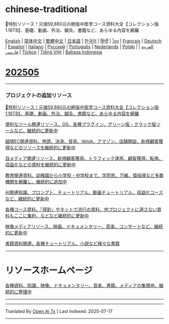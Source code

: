 # chinese-traditional
🎁特別リソース！元値59,880元の絶版中医学コース資料大全【コレクション版1.18TB】、基礎、動画、外治、鍼灸、書籍など、あらゆる内容を網羅

[English](https://openaitx.github.io/view.html?user=mswnlz&project=chinese-traditional&lang=en) | [简体中文](https://openaitx.github.io/view.html?user=mswnlz&project=chinese-traditional&lang=zh-CN) | [繁體中文](https://openaitx.github.io/view.html?user=mswnlz&project=chinese-traditional&lang=zh-TW) | [日本語](https://openaitx.github.io/view.html?user=mswnlz&project=chinese-traditional&lang=ja) | [한국어](https://openaitx.github.io/view.html?user=mswnlz&project=chinese-traditional&lang=ko) | [हिन्दी](https://openaitx.github.io/view.html?user=mswnlz&project=chinese-traditional&lang=hi) | [ไทย](https://openaitx.github.io/view.html?user=mswnlz&project=chinese-traditional&lang=th) | [Français](https://openaitx.github.io/view.html?user=mswnlz&project=chinese-traditional&lang=fr) | [Deutsch](https://openaitx.github.io/view.html?user=mswnlz&project=chinese-traditional&lang=de) | [Español](https://openaitx.github.io/view.html?user=mswnlz&project=chinese-traditional&lang=es) | [Italiano](https://openaitx.github.io/view.html?user=mswnlz&project=chinese-traditional&lang=it) | [Русский](https://openaitx.github.io/view.html?user=mswnlz&project=chinese-traditional&lang=ru) | [Português](https://openaitx.github.io/view.html?user=mswnlz&project=chinese-traditional&lang=pt) | [Nederlands](https://openaitx.github.io/view.html?user=mswnlz&project=chinese-traditional&lang=nl) | [Polski](https://openaitx.github.io/view.html?user=mswnlz&project=chinese-traditional&lang=pl) | [العربية](https://openaitx.github.io/view.html?user=mswnlz&project=chinese-traditional&lang=ar) | [فارسی](https://openaitx.github.io/view.html?user=mswnlz&project=chinese-traditional&lang=fa) | [Türkçe](https://openaitx.github.io/view.html?user=mswnlz&project=chinese-traditional&lang=tr) | [Tiếng Việt](https://openaitx.github.io/view.html?user=mswnlz&project=chinese-traditional&lang=vi) | [Bahasa Indonesia](https://openaitx.github.io/view.html?user=mswnlz&project=chinese-traditional&lang=id)

# [202505](https://raw.githubusercontent.com/mswnlz/chinese-traditional/main/202505.md)


---------------
### プロジェクトの追加リソース

[🎁特別リソース！元値59,880元の絶版中医学コース資料大全【コレクション版1.18TB】、基礎、動画、外治、鍼灸、書籍など、あらゆる内容を網羅](https://github.com/mswnlz/chinese-traditional)

[便利なツール関連リソース、OS、各種プラグイン、グリーン版・クラック版ツールなど、継続的に更新中](https://github.com/mswnlz/tools)


[越境EC関連資料、申請、決済、貿易、tiktok、アマゾン、店舗開設、新規顧客獲得などのリソースを継続的に更新中](https://github.com/mswnlz/cross-border)

[自メディア関連リソース、新規顧客獲得、トラフィック運用、顧客獲得、転換、収益化などの資料を継続的に更新中](https://github.com/mswnlz/self-media)

[ 教育関連資料、幼稚園から小学校・中学校まで、学而思、万維、猿指導など多数機関を網羅し、継続的に追加中](https://github.com/mswnlz/edu-knowlege)

[AI関連知識、プロンプト、チュートリアル、動画チュートリアル、収益化コースなど、継続的に更新中](https://github.com/mswnlz/AIknowledge)

[各種コース資料、「得到」やネットで流行の資料、他プロジェクトに適さない資料もここに集約、などなど継続的に更新中](https://github.com/mswnlz/curriculum)

[映像メディアリソース、映画、ドキュメンタリー、音楽、コンサートなど、継続的に更新中](https://github.com/mswnlz/movies)

[書籍資料関連、各種チュートリアル、小説など様々な書籍](https://github.com/mswnlz/book)


---------------

# リソースホームページ
[各種資料、知識、映像、ドキュメンタリー、音楽、書籍、メディアの集積地、継続的に整理中](https://github.com/mswnlz)

---------------





---

Tranlated By [Open Ai Tx](https://github.com/OpenAiTx/OpenAiTx) | Last indexed: 2025-07-17

---